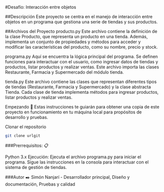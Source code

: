 #Desafío: Interacción entre objetos

##Descripción
Este proyecto se centra en el manejo de interacción entre objetos en un programa que gestiona una serie de tiendas y sus productos. 

##Archivos del Proyecto
producto.py
Este archivo contiene la definición de la clase Producto, que representa un producto en una tienda. Además, implementa un conjunto de propiedades y métodos para acceder y modificar las características del producto, como su nombre, precio y stock.

programa.py
Aquí se encuentra la lógica principal del programa. Se definen funciones para interactuar con el usuario, como ingresar datos de tiendas y productos, listar productos y realizar ventas. Este archivo importa las clases Restaurante, Farmacia y Supermercado del módulo tienda.

tienda.py
Este archivo contiene las clases que representan diferentes tipos de tiendas (Restaurante, Farmacia y Supermercado) y la clase abstracta Tienda. Cada clase de tienda implementa métodos para ingresar productos, listar productos y realizar ventas.

Empezando 🚀
Estas instrucciones te guiarán para obtener una copia de este proyecto en funcionamiento en tu máquina local para propósitos de desarrollo y pruebas.

Clonar el repositorio

```bash
git clone urlgit
```

###Prerrequisitos: 📋

Python 3.x
Ejecución: Ejecuta el archivo programa.py para iniciar el programa. Sigue las instrucciones en la consola para interactuar con el sistema de gestión de tiendas.

###Autor ✒️
Simón Nanjarí - Desarrollador principal, Diseño y documentación, Pruebas y calidad

